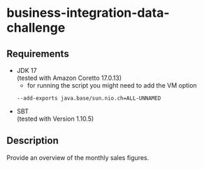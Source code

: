 # business-integration-data-challenge

Requirements
------------------------
* JDK 17 <br/> (tested with Amazon Coretto 17.0.13)
  * for running the script you might need to add the VM option
  ```
  --add-exports java.base/sun.nio.ch=ALL-UNNAMED
  ```
* SBT <br/> (tested with Version 1.10.5)

Description
------------------------
Provide an overview of the monthly sales figures. <br />
